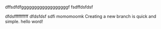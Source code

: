 dffsdfdfggggggggggggggggggf
fsdffdsfdsf


dfdsffffffffff
dfdsfdsf sdfi
momomoomk
Creating a new branch is quick and simple.
hello word!
